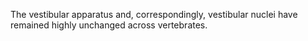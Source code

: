 The vestibular apparatus and, correspondingly, vestibular nuclei have remained highly unchanged across vertebrates.